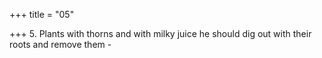 +++
title = "05"

+++
5. Plants with thorns and with milky juice he should dig out with their roots and remove them - 
